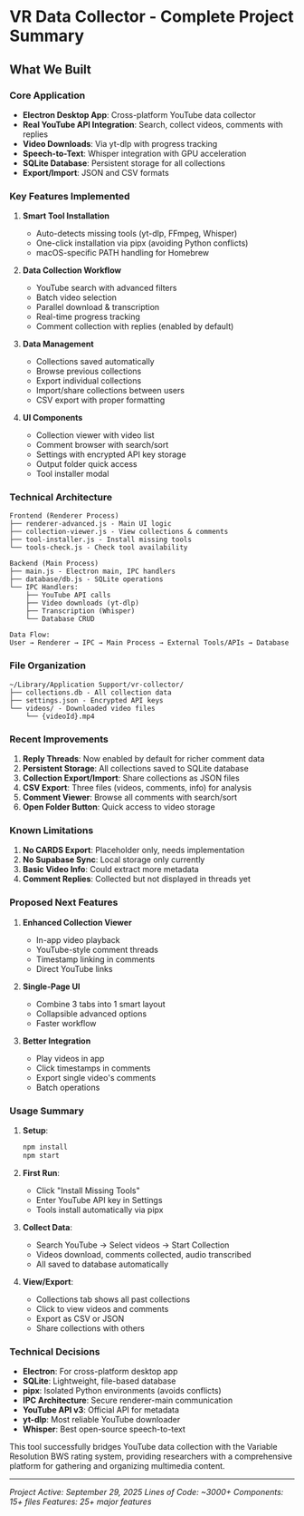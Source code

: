 # VR Data Collector - Complete Project Summary

## What We Built

### Core Application
- **Electron Desktop App**: Cross-platform YouTube data collector
- **Real YouTube API Integration**: Search, collect videos, comments with replies
- **Video Downloads**: Via yt-dlp with progress tracking
- **Speech-to-Text**: Whisper integration with GPU acceleration
- **SQLite Database**: Persistent storage for all collections
- **Export/Import**: JSON and CSV formats

### Key Features Implemented

1. **Smart Tool Installation**
   - Auto-detects missing tools (yt-dlp, FFmpeg, Whisper)
   - One-click installation via pipx (avoiding Python conflicts)
   - macOS-specific PATH handling for Homebrew

2. **Data Collection Workflow**
   - YouTube search with advanced filters
   - Batch video selection
   - Parallel download & transcription
   - Real-time progress tracking
   - Comment collection with replies (enabled by default)

3. **Data Management**
   - Collections saved automatically
   - Browse previous collections
   - Export individual collections
   - Import/share collections between users
   - CSV export with proper formatting

4. **UI Components**
   - Collection viewer with video list
   - Comment browser with search/sort
   - Settings with encrypted API key storage
   - Output folder quick access
   - Tool installer modal

### Technical Architecture

```
Frontend (Renderer Process)
├── renderer-advanced.js - Main UI logic
├── collection-viewer.js - View collections & comments
├── tool-installer.js - Install missing tools
└── tools-check.js - Check tool availability

Backend (Main Process)
├── main.js - Electron main, IPC handlers
├── database/db.js - SQLite operations
└── IPC Handlers:
    ├── YouTube API calls
    ├── Video downloads (yt-dlp)
    ├── Transcription (Whisper)
    └── Database CRUD

Data Flow:
User → Renderer → IPC → Main Process → External Tools/APIs → Database
```

### File Organization
```
~/Library/Application Support/vr-collector/
├── collections.db - All collection data
├── settings.json - Encrypted API keys
└── videos/ - Downloaded video files
    └── {videoId}.mp4
```

### Recent Improvements

1. **Reply Threads**: Now enabled by default for richer comment data
2. **Persistent Storage**: All collections saved to SQLite database
3. **Collection Export/Import**: Share collections as JSON files
4. **CSV Export**: Three files (videos, comments, info) for analysis
5. **Comment Viewer**: Browse all comments with search/sort
6. **Open Folder Button**: Quick access to video storage

### Known Limitations

1. **No CARDS Export**: Placeholder only, needs implementation
2. **No Supabase Sync**: Local storage only currently
3. **Basic Video Info**: Could extract more metadata
4. **Comment Replies**: Collected but not displayed in threads yet

### Proposed Next Features

1. **Enhanced Collection Viewer**
   - In-app video playback
   - YouTube-style comment threads
   - Timestamp linking in comments
   - Direct YouTube links

2. **Single-Page UI**
   - Combine 3 tabs into 1 smart layout
   - Collapsible advanced options
   - Faster workflow

3. **Better Integration**
   - Play videos in app
   - Click timestamps in comments
   - Export single video's comments
   - Batch operations

### Usage Summary

1. **Setup**: 
   ```bash
   npm install
   npm start
   ```

2. **First Run**:
   - Click "Install Missing Tools"
   - Enter YouTube API key in Settings
   - Tools install automatically via pipx

3. **Collect Data**:
   - Search YouTube → Select videos → Start Collection
   - Videos download, comments collected, audio transcribed
   - All saved to database automatically

4. **View/Export**:
   - Collections tab shows all past collections
   - Click to view videos and comments
   - Export as CSV or JSON
   - Share collections with others

### Technical Decisions

- **Electron**: For cross-platform desktop app
- **SQLite**: Lightweight, file-based database
- **pipx**: Isolated Python environments (avoids conflicts)
- **IPC Architecture**: Secure renderer-main communication
- **YouTube API v3**: Official API for metadata
- **yt-dlp**: Most reliable YouTube downloader
- **Whisper**: Best open-source speech-to-text

This tool successfully bridges YouTube data collection with the Variable Resolution BWS rating system, providing researchers with a comprehensive platform for gathering and organizing multimedia content.

---

*Project Active: September 29, 2025*
*Lines of Code: ~3000+*
*Components: 15+ files*
*Features: 25+ major features*